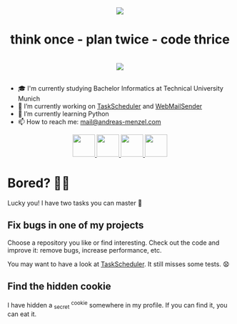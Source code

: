<div align="center">
    <img src="https://media.giphy.com/media/qgQUggAC3Pfv687qPC/giphy.gif" />
    <h1>think once - plan twice - code thrice</h1>
</div>

<br>

<div id="badges" align="center">
    <a href="https://www.instagram.com/andreasmenzel00/">
        <img src="https://img.shields.io/badge/Instagram-E4405F?style=for-the-badge&logo=instagram&logoColor=white" />
    </a>
    <!--<a href="">
        <img src="https://img.shields.io/badge/LinkedIn-blue?style=for-the-badge&logo=linkedin&logoColor=white" alt="LinkedIn Badge" />
    </a>-->
</div>

<br>


- 🎓 I'm currently studying Bachelor Informatics at Technical University Munich
- 🔭 I’m currently working on <a href="https://github.com/andreas-menzel/taskscheduler">TaskScheduler</a> and <a href="https://github.com/andreas-menzel/WebMailSender">WebMailSender</a>
- 🌱 I’m currently learning Python
- 📫 How to reach me: <a href="mailto:mail@andreas-menzel.com">mail@andreas-menzel.com</a>

<div align="center">
    <a href="https://www.python.org/">
        <img height="50px" src="https://cdn.jsdelivr.net/gh/devicons/devicon/icons/python/python-original.svg" />
    </a>
    <a href="https://www.w3schools.com/html/">
        <img height="50px" src="https://cdn.jsdelivr.net/gh/devicons/devicon/icons/html5/html5-original.svg" />
    </a>
    <a href="https://www.w3schools.com/css/">
        <img height="50px" src="https://cdn.jsdelivr.net/gh/devicons/devicon/icons/css3/css3-original.svg" />
    </a>
    <a href="https://sass-lang.com/">
        <img height="50px" src="https://cdn.jsdelivr.net/gh/devicons/devicon/icons/sass/sass-original.svg" />
    </a>
</div>

# Bored? 😶‍🌫️
Lucky you! I have two tasks you can master 🥳

## Fix bugs in one of my projects

Choose a repository you like or find interesting. Check out the code and improve it: remove bugs, increase performance, etc.

You may want to have a look at <a href="https://github.com/andreas-menzel/taskscheduler">TaskScheduler</a>. It still misses some tests. 😧

## Find the hidden cookie

I have hidden a <sub>secret</sub> <sup>cookie</sup> somewhere in my profile. If you can find it, you can eat it.
<!--
🍪 This wasn't that hard, was it?
-->
